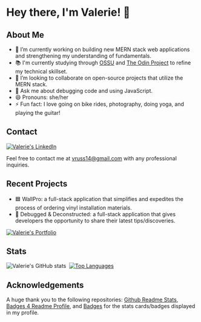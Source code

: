# Hey there, I'm Valerie! 👋

## About Me

- 🔭 I’m currently working on building new MERN stack web applications and strengthening my understanding of fundamentals.
- 📚 I'm currently studying through [OSSU](https://github.com/ossu/computer-science) and [The Odin Project](https://www.theodinproject.com/) to refine my technical skillset.
- 👯 I’m looking to collaborate on open-source projects that utilize the MERN stack.
- 💬 Ask me about debugging code and using JavaScript.
- 😄 Pronouns: she/her
- ⚡ Fun fact: I love going on bike rides, photography, doing yoga, and playing the guitar!

## Contact

[![Valerie's LinkedIn](https://img.shields.io/badge/LinkedIn-0077B5?style=for-the-badge&logo=linkedin&logoColor=white)](https://www.linkedin.com/in/valerie-russell-732731162/)

Feel free to contact me at vruss14@gmail.com with any professional inquiries.

## Recent Projects
- 🟦 WallPro: a full-stack application that simplifies and expedites the process of ordering vinyl installation materials.
- 🐛 Debugged & Deconstructed: a full-stack application that gives developers the opportunity to share their latest tips/discoveries.

[![Valerie's Portfolio](https://img.shields.io/badge/Portfolio-6DB33F?style=for-the-badge&logo=Portfolio&logoColor=white)](https://vruss14.github.io/web-development-portfolio/)

## Stats

![Valerie's GitHub stats](https://github-readme-stats.vercel.app/api?username=vruss14&count_private=true)&nbsp;&nbsp;[![Top Languages](https://github-readme-stats.vercel.app/api/top-langs/?username=vruss14&layout=compact)](https://github.com/vruss14/github-readme-stats)

## Acknowledgements

A huge thank you to the following repositories: [Github Readme Stats](https://github.com/anuraghazra/github-readme-stats), [Badges 4 Readme Profile](https://github.com/alexandresanlim/Badges4-README.md-Profile), and [Badges](https://github.com/Naereen/badges) for the stats cards/badges displayed in my profile.
